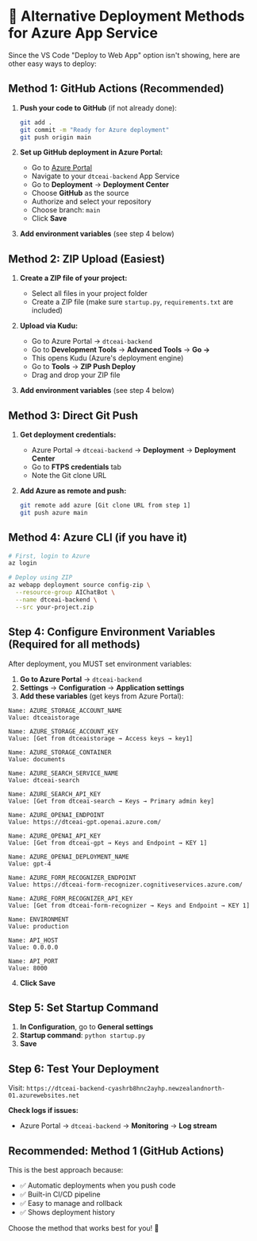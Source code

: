 # 🚀 Alternative Deployment Methods for Azure App Service

Since the VS Code "Deploy to Web App" option isn't showing, here are other easy ways to deploy:

## Method 1: GitHub Actions (Recommended)

1. **Push your code to GitHub** (if not already done):
   ```bash
   git add .
   git commit -m "Ready for Azure deployment"
   git push origin main
   ```

2. **Set up GitHub deployment in Azure Portal:**
   - Go to [Azure Portal](https://portal.azure.com)
   - Navigate to your `dtceai-backend` App Service
   - Go to **Deployment** → **Deployment Center**
   - Choose **GitHub** as the source
   - Authorize and select your repository
   - Choose branch: `main`
   - Click **Save**

3. **Add environment variables** (see step 4 below)

## Method 2: ZIP Upload (Easiest)

1. **Create a ZIP file of your project:**
   - Select all files in your project folder
   - Create a ZIP file (make sure `startup.py`, `requirements.txt` are included)

2. **Upload via Kudu:**
   - Go to Azure Portal → `dtceai-backend`
   - Go to **Development Tools** → **Advanced Tools** → **Go →**
   - This opens Kudu (Azure's deployment engine)
   - Go to **Tools** → **ZIP Push Deploy**
   - Drag and drop your ZIP file

3. **Add environment variables** (see step 4 below)

## Method 3: Direct Git Push

1. **Get deployment credentials:**
   - Azure Portal → `dtceai-backend` → **Deployment** → **Deployment Center**
   - Go to **FTPS credentials** tab
   - Note the Git clone URL

2. **Add Azure as remote and push:**
   ```bash
   git remote add azure [Git clone URL from step 1]
   git push azure main
   ```

## Method 4: Azure CLI (if you have it)

```bash
# First, login to Azure
az login

# Deploy using ZIP
az webapp deployment source config-zip \
  --resource-group AIChatBot \
  --name dtceai-backend \
  --src your-project.zip
```

## Step 4: Configure Environment Variables (Required for all methods)

After deployment, you MUST set environment variables:

1. **Go to Azure Portal** → `dtceai-backend`
2. **Settings** → **Configuration** → **Application settings**
3. **Add these variables** (get keys from Azure Portal):

```
Name: AZURE_STORAGE_ACCOUNT_NAME
Value: dtceaistorage

Name: AZURE_STORAGE_ACCOUNT_KEY  
Value: [Get from dtceaistorage → Access keys → key1]

Name: AZURE_STORAGE_CONTAINER
Value: documents

Name: AZURE_SEARCH_SERVICE_NAME
Value: dtceai-search

Name: AZURE_SEARCH_API_KEY
Value: [Get from dtceai-search → Keys → Primary admin key]

Name: AZURE_OPENAI_ENDPOINT
Value: https://dtceai-gpt.openai.azure.com/

Name: AZURE_OPENAI_API_KEY
Value: [Get from dtceai-gpt → Keys and Endpoint → KEY 1]

Name: AZURE_OPENAI_DEPLOYMENT_NAME
Value: gpt-4

Name: AZURE_FORM_RECOGNIZER_ENDPOINT
Value: https://dtceai-form-recognizer.cognitiveservices.azure.com/

Name: AZURE_FORM_RECOGNIZER_API_KEY
Value: [Get from dtceai-form-recognizer → Keys and Endpoint → KEY 1]

Name: ENVIRONMENT
Value: production

Name: API_HOST
Value: 0.0.0.0

Name: API_PORT
Value: 8000
```

4. **Click Save**

## Step 5: Set Startup Command

1. **In Configuration**, go to **General settings**
2. **Startup command**: `python startup.py`
3. **Save**

## Step 6: Test Your Deployment

Visit: `https://dtceai-backend-cyashrb8hnc2ayhp.newzealandnorth-01.azurewebsites.net`

**Check logs if issues:**
- Azure Portal → `dtceai-backend` → **Monitoring** → **Log stream**

## Recommended: Method 1 (GitHub Actions)
This is the best approach because:
- ✅ Automatic deployments when you push code
- ✅ Built-in CI/CD pipeline
- ✅ Easy to manage and rollback
- ✅ Shows deployment history

Choose the method that works best for you! 🚀
